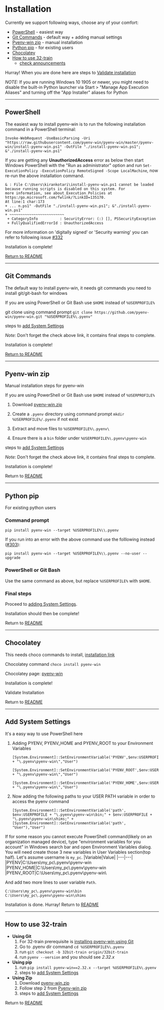 # Installation

Currently we support following ways, choose any of your comfort:

- [PowerShell](#powershell) - easiest way
- [Git Commands](#git-commands) - default way + adding manual settings
- [Pyenv-win zip](#pyenv-win-zip) - manual installation
- [Python pip](#python-pip) - for existing users
- [Chocolatey](#chocolatey)
- [How to use 32-train](#how-to-use-32-train)  
  - [check announcements](../README.md#announcements)

Hurray! When you are done here are steps to [Validate installation](../README.md#validate-installation)

_NOTE:_ If you are running Windows 10 1905 or newer, you might need to disable the built-in Python launcher via Start > "Manage App Execution Aliases" and turning off the "App Installer" aliases for Python

***

## **PowerShell**

The easiest way to install pyenv-win is to run the following installation command in a PowerShell terminal:

```pwsh
Invoke-WebRequest -UseBasicParsing -Uri "https://raw.githubusercontent.com/pyenv-win/pyenv-win/master/pyenv-win/install-pyenv-win.ps1" -OutFile "./install-pyenv-win.ps1"; &"./install-pyenv-win.ps1"
```

If you are getting any **UnauthorizedAccess** error as below then start Windows PowerShell with the "Run as administrator" option and run `Set-ExecutionPolicy -ExecutionPolicy RemoteSigned -Scope LocalMachine`, now re-run the above installation command.

```plaintext
& : File C:\Users\kirankotari\install-pyenv-win.ps1 cannot be loaded because running scripts is disabled on this system. For
more information, see about_Execution_Policies at https:/go.microsoft.com/fwlink/?LinkID=135170.
At line:1 char:173
+ ... n.ps1" -OutFile "./install-pyenv-win.ps1"; &"./install-pyenv-win.ps1"
+ ~~~~~~~~~~~~~~~~~~~~~~~~~ 
 + CategoryInfo          : SecurityError: (:) [], PSSecurityException 
 + FullyQualifiedErrorId : UnauthorizedAccess
```

For more information on 'digitally signed' or 'Security warning' you can refer to following issue [#332](https://github.com/pyenv-win/pyenv-win/issues/332)

Installation is complete!

[Return to README](../README.md#installation)

***

## **Git Commands**

The default way to install pyenv-win, it needs git commands you need to install git/git-bash for windows

If you are using PowerShell or Git Bash use `$HOME` instead of `%USERPROFILE%`

git clone using command prompt `git clone https://github.com/pyenv-win/pyenv-win.git "%USERPROFILE%\.pyenv"`

steps to [add System Settings](#add-system-settings)

_Note:_ Don't forget the check above link, it contains final steps to complete.

Installation is complete!

[Return to README](../README.md#installation)

***

## **Pyenv-win zip**

Manual installation steps for pyenv-win

If you are using PowerShell or Git Bash use `$HOME` instead of `%USERPROFILE%`

1. Download [pyenv-win.zip](https://github.com/pyenv-win/pyenv-win/archive/master.zip)

2. Create a `.pyenv` directory using command prompt `mkdir %USERPROFILE%/.pyenv` if not exist

3. Extract and move files to `%USERPROFILE%\.pyenv\`

4. Ensure there is a `bin` folder under `%USERPROFILE%\.pyenv\pyenv-win`

steps to [add System Settings](#add-system-settings)

_Note:_ Don't forget the check above link, it contains final steps to complete.

Installation is complete!

Return to [README](../README.md#installation)

***

## **Python pip**

For existing python users

### Command prompt

`pip install pyenv-win --target %USERPROFILE%\\.pyenv`  

If you run into an error with the above command use the folllowing instead ([#303](https://github.com/pyenv-win/pyenv-win/issues/303)):

`pip install pyenv-win --target %USERPROFILE%\\.pyenv --no-user --upgrade`

### PowerShell or Git Bash

Use the same command as above, but replace `%USERPROFILE%` with `$HOME`.

### Final steps

Proceed to [adding System Settings](#add-system-settings).

Installation should then be complete!

Return to [README](../README.md#installation)

***

## **Chocolatey**

This needs choco commands to install, [installation link](https://chocolatey.org/install)

Chocolatey command `choco install pyenv-win`

Chocolatey page: [pyenv-win](https://chocolatey.org/packages/pyenv-win)

Installation is complete!

Validate Installation

Return to [README](../README.md#installation)

***

## **Add System Settings**

It's a easy way to use PowerShell here

1. Adding PYENV, PYENV_HOME and PYENV_ROOT to your Environment Variables

   ```pwsh
   [System.Environment]::SetEnvironmentVariable('PYENV',$env:USERPROFILE + "\.pyenv\pyenv-win\","User")

   [System.Environment]::SetEnvironmentVariable('PYENV_ROOT',$env:USERPROFILE + "\.pyenv\pyenv-win\","User")

   [System.Environment]::SetEnvironmentVariable('PYENV_HOME',$env:USERPROFILE + "\.pyenv\pyenv-win\","User")
   ```

2. Now adding the following paths to your USER PATH variable in order to access the pyenv command

   ```pwsh
   [System.Environment]::SetEnvironmentVariable('path', $env:USERPROFILE + "\.pyenv\pyenv-win\bin;" + $env:USERPROFILE + "\.pyenv\pyenv-win\shims;" + [System.Environment]::GetEnvironmentVariable('path', "User"),"User")
   ```

If for some reason you cannot execute PowerShell command(likely on an organization managed device), type "environment variables for you account" in Windows search bar and open Environment Variables dialog.
You will need create those 3 new variables in User Variables section(top half). Let's assume username is `my_pc`.
|Variable|Value|
|---|---|
|PYENV|C:\Users\my_pc\\.pyenv\pyenv-win\
|PYENV_HOME|C:\Users\my_pc\\.pyenv\pyenv-win\
|PYENV_ROOT|C:\Users\my_pc\\.pyenv\pyenv-win\

And add two more lines to user variable `Path`.
```
C:\Users\my_pc\.pyenv\pyenv-win\bin
C:\Users\my_pc\.pyenv\pyenv-win\shims
```

Installation is done. Hurray!
Return to [README](../README.md#installation)

***

## **How to use 32-train**

- **Using Git**
  1. For 32-train prerequisite is [installing pyenv-win using Git](#git-commands)
  2. Go to .pyenv dir command `cd %USERPROFILE%\.pyenv`
  3. run `git checkout -b 32bit-train origin/32bit-train`
  4. run `pyenv --version` and you should see _2.32.x_
- **Using pip**
  1. run `pip install pyenv-win==2.32.x --target %USERPROFILE%\.pyenv`
  2. steps to [add System Settings](#add-system-settings)
- **Using Zip**
  1. Download [pyenv-win.zip](https://github.com/pyenv-win/pyenv-win/archive/32bit-train.zip)
  2. Follow step 2 from [Pyenv-win zip](#pyenv-win-zip)
  3. steps to [add System Settings](#add-system-settings)

Return to [README](../README.md#installation)
